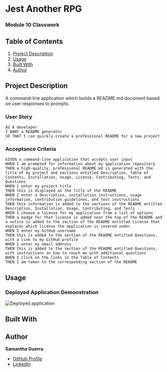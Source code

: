 # Jest Another RPG
### Module 10 Classwork

## Table of Contents
1. [Project Description](#project-description)
2. [Usage](#usage)
3. [Built With](#built-with)
4. [Author](#author)

## Project Description

A command-line application which builds a README.md document based on user responses to prompts.
### User Story
```
AS A developer
I WANT a README generator
SO THAT I can quickly create a professional README for a new project
```
### Acceptance Criteria
```
GIVEN a command-line application that accepts user input
WHEN I am prompted for information about my application repository
THEN a high-quality, professional README.md is generated with the title of my project and sections entitled Description, Table of Contents, Installation, Usage, License, Contributing, Tests, and Questions
WHEN I enter my project title
THEN this is displayed as the title of the README
WHEN I enter a description, installation instructions, usage information, contribution guidelines, and test instructions
THEN this information is added to the sections of the README entitled Description, Installation, Usage, Contributing, and Tests
WHEN I choose a license for my application from a list of options
THEN a badge for that license is added near the top of the README and a notice is added to the section of the README entitled License that explains which license the application is covered under
WHEN I enter my GitHub username
THEN this is added to the section of the README entitled Questions, with a link to my GitHub profile
WHEN I enter my email address
THEN this is added to the section of the README entitled Questions, with instructions on how to reach me with additional questions
WHEN I click on the links in the Table of Contents
THEN I am taken to the corresponding section of the README
```
## Usage
### Deployed Application Demonstration
![Deployed application](#)

## Built With

## Author
**Samantha Guerra**
- [GitHub Profile](https://github.com/Sam-Antics)
- [LinkedIn](https://www.linkedin.com/in/seguerra/)


